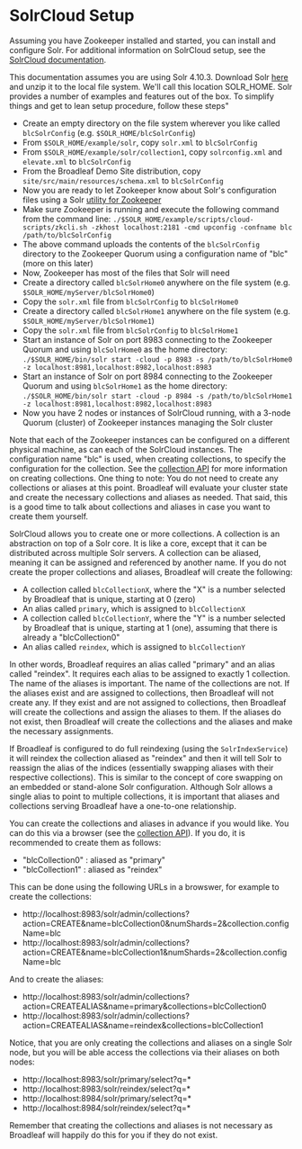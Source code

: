 # SolrCloud Setup

Assuming you have Zookeeper installed and started, you can install and configure Solr.  For additional information on SolrCloud setup, see the [SolrCloud documentation](https://cwiki.apache.org/confluence/display/solr/SolrCloud).

This documentation assumes you are using Solr 4.10.3. Download Solr [here](http://lucene.apache.org/solr/downloads.html) and unzip it to the local file system.  We'll call this location SOLR_HOME.  Solr provides a number of examples and features out of the box.  To simplify things and get to lean setup procedure, follow these steps"

- Create an empty directory on the file system wherever you like called ```blcSolrConfig``` (e.g. ```$SOLR_HOME/blcSolrConfig```)
- From ```$SOLR_HOME/example/solr```, copy ```solr.xml``` to ```blcSolrConfig```
- From ```$SOLR_HOME/example/solr/collection1```, copy ```solrconfig.xml``` and ```elevate.xml``` to ```blcSolrConfig```
- From the Broadleaf Demo Site distribution, copy ```site/src/main/resources/schema.xml``` to ```blcSolrConfig```
- Now you are ready to let Zookeeper know about Solr's configuration files using a Solr [utility for Zookeeper](https://cwiki.apache.org/confluence/display/solr/Command+Line+Utilities)
- Make sure Zookeeper is running and execute the following command from the command line: ```./$SOLR_HOME/example/scripts/cloud-scripts/zkcli.sh -zkhost localhost:2181 -cmd upconfig -confname blc /path/to/blcSolrConfig```
- The above command uploads the contents of the ```blcSolrConfig``` directory to the Zookeeper Quorum using a configuration name of "blc" (more on this later)
- Now, Zookeeper has most of the files that Solr will need
- Create a directory called ```blcSolrHome0``` anywhere on the file system (e.g. ```$SOLR_HOME/myServer/blcSolrHome0```)
- Copy the ```solr.xml``` file from ```blcSolrConfig``` to ```blcSolrHome0```
- Create a directory called ```blcSolrHome1``` anywhere on the file system (e.g. ```$SOLR_HOME/myServer/blcSolrHome1```)
- Copy the ```solr.xml``` file from ```blcSolrConfig``` to ```blcSolrHome1```
- Start an instance of Solr on port 8983 connecting to the Zookeeper Quorum and using ```blcSolrHome0``` as the home directory: ```./$SOLR_HOME/bin/solr start -cloud -p 8983 -s /path/to/blcSolrHome0 -z localhost:8981,localhost:8982,localhost:8983```
- Start an instance of Solr on port 8984 connecting to the Zookeeper Quorum and using ```blcSolrHome1``` as the home directory: ```./$SOLR_HOME/bin/solr start -cloud -p 8984 -s /path/to/blcSolrHome1 -z localhost:8981,localhost:8982,localhost:8983```
- Now you have 2 nodes or instances of SolrCloud running, with a 3-node Quorum (cluster) of Zookeeper instances managing the Solr cluster

Note that each of the Zookeeper instances can be configured on a different physical machine, as can each of the SolrCloud instances.  The configuration name "blc" is used, when creating collections, to specify the configuration for the collection.  See the [collection API](https://cwiki.apache.org/confluence/display/solr/Collections+API) for more information on creating collections.  One thing to note: You do not need to create any collections or aliases at this point.  Broadleaf will evaluate your cluster state and create the necessary collections and aliases as needed.  That said, this is a good time to talk about collections and aliases in case you want to create them yourself.

SolrCloud allows you to create one or more collections.  A collection is an abstraction on top of a Solr core. It is like a core, except that it can be distributed across multiple Solr servers.  A collection can be aliased, meaning it can be assigned and referenced by another name.  If you do not create the proper collections and aliases, Broadleaf will create the following:

- A collection called ```blcCollectionX```, where the "X" is a number selected by Broadleaf that is unique, starting at 0 (zero)
- An alias called ```primary```, which is assigned to ```blcCollectionX```
- A collection called ```blcCollectionY```, where the "Y" is a number selected by Broadleaf that is unique, starting at 1 (one), assuming that there is already a "blcCollection0"
- An alias called ```reindex```, which is assigned to ```blcCollectionY```

In other words, Broadleaf requires an alias called "primary" and an alias called "reindex".  It requires each alias to be assigned to exactly 1 collection.  The name of the aliases is important.  The name of the collections are not.  If the aliases exist and are assigned to collections, then Broadleaf will not create any.  If they exist and are not assigned to collections, then Broadleaf will create the collections and assign the aliases to them.  If the aliases do not exist, then Broadleaf will create the collections and the aliases and make the necessary assignments.

If Broadleaf is configured to do full reindexing (using the ```SolrIndexService```) it will reindex the collection aliased as "reindex" and then it will tell Solr to reassign the alias of the indices (essentially swapping aliases with their respective collections).  This is similar to the concept of core swapping on an embedded or stand-alone Solr configuration. Although Solr allows a single alias to point to multiple collections, it is important that aliases and collections serving Broadleaf have a one-to-one relationship.

You can create the collections and aliases in advance if you would like.  You can do this via a browser (see the [collection API](https://cwiki.apache.org/confluence/display/solr/Collections+API)).  If you do, it is recommended to create them as follows:

- "blcCollection0" : aliased as "primary"
- "blcCollection1" : aliased as "reindex"

This can be done using the following URLs in a browswer, for example to create the collections:

- http://localhost:8983/solr/admin/collections?action=CREATE&name=blcCollection0&numShards=2&collection.configName=blc
- http://localhost:8983/solr/admin/collections?action=CREATE&name=blcCollection1&numShards=2&collection.configName=blc

And to create the aliases:
- http://localhost:8983/solr/admin/collections?action=CREATEALIAS&name=primary&collections=blcCollection0
- http://localhost:8983/solr/admin/collections?action=CREATEALIAS&name=reindex&collections=blcCollection1

Notice, that you are only creating the collections and aliases on a single Solr node, but you will be able access the collections via their aliases on both nodes:

- http://localhost:8983/solr/primary/select?q=*
- http://localhost:8983/solr/reindex/select?q=*
- http://localhost:8984/solr/primary/select?q=*
- http://localhost:8984/solr/reindex/select?q=*

Remember that creating the collections and aliases is not necessary as Broadleaf will happily do this for you if they do not exist.


